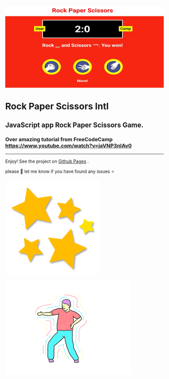 ![](https://github.com/Hacking-NASSA-with-HTML/Rock_Paper_Scissors_Intl/blob/main/assets/img/FB_open_graph_1200x630_image.jpg)

# Rock Paper Scissors Intl

## JavaScript app Rock Paper Scissors Game.

### Over amazing tutorial from FreeCodeCamp https://www.youtube.com/watch?v=jaVNP3nIAv0
---
Enjoy!
See the project on [Github Pages](https://hacking-nassa-with-html.github.io/Rock_Paper_Scissors_Intl/) .

please 🙌 let me know if you have found any issues ⭐

![](https://github.com/Hacking-NASSA-with-HTML/Array_iteration_cheatsheet/blob/main/star.gif)

![](https://github.com/Hacking-NASSA-with-HTML/keep-alive-server/blob/main/assets/happy-happy.gif)
